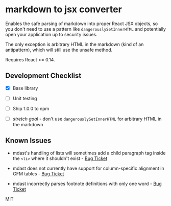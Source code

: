 # markdown to jsx converter

Enables the safe parsing of markdown into proper React JSX objects, so you don't need to use a pattern like `dangerouslySetInnerHTML` and potentially open your application up to security issues.

The only exception is arbitrary HTML in the markdown (kind of an antipattern), which will still use the unsafe method.

Requires React >= 0.14.

## Development Checklist

- [x] Base library
- [ ] Unit testing
- [ ] Ship 1.0.0 to npm

- [ ] _stretch goal_ - don't use `dangerouslySetInnerHTML` for arbitrary HTML in the markdown

## Known Issues

- mdast's handling of lists will sometimes add a child paragraph tag inside the
  `<li>` where it shouldn't exist - [Bug Ticket](https://github.com/wooorm/mdast/issues/104)

- mdast does not currently have support for column-specific alignment in GFM tables -
  [Bug Ticket](https://github.com/wooorm/mdast/issues/105)

- mdast incorrectly parses footnote definitions with only one word - [Bug Ticket](https://github.com/wooorm/mdast/issues/106)

MIT
